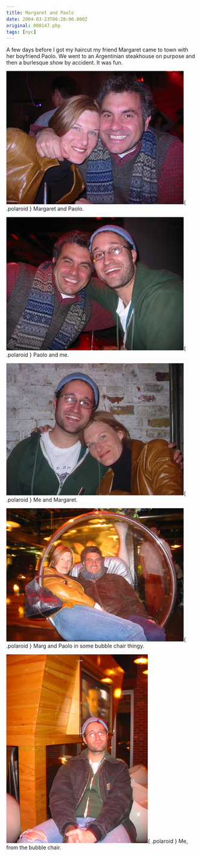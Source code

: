 ```yaml
---
title: Margaret and Paolo
date: 2004-03-23T06:28:00.000Z
original: 000147.php
tags: [nyc]
---
```


A few days before I got my haircut my friend Margaret came to town with her boyfriend Paolo. We went to an Argentinian steakhouse on purpose and then a burlesque show by accident. It was fun.

![img](./marg-paolo.jpg){ .polaroid }
Margaret and Paolo.

![img](./paolo-pascal.jpg){ .polaroid }
Paolo and me.

![img](./pascal-marg.jpg){ .polaroid }
Me and Margaret.

![img](./bubblechair.jpg){ .polaroid }
Marg and Paolo in some bubble chair thingy.

![img](./pascal.jpg){ .polaroid }
Me, from the bubble chair.

